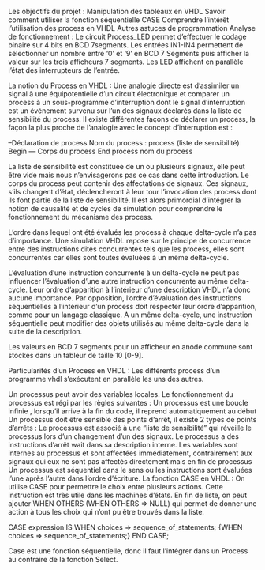 Les objectifs du projet :
Manipulation des tableaux en VHDL
Savoir comment utiliser la fonction séquentielle CASE
Comprendre l’intérêt l’utilisation des process en VHDL
Autres astuces de programmation
Analyse de fonctionnement :
Le circuit Process_LED permet d’effectuer le codage binaire sur 4 bits en BCD 7segments. Les entrées IN1-IN4 permettent de sélectionner un nombre entre ‘0’ et ‘9’ en BCD 7 Segments puis afficher la valeur sur les trois afficheurs 7 segments. Les LED affichent en parallèle l’état des interrupteurs de l’entrée.

La notion du Process en VHDL :
Une analogie directe est d’assimiler un signal à une équipotentielle d’un circuit électronique et comparer un process à un sous-programme d’interruption dont le signal d’interruption est un événement survenu sur l’un des signaux déclarés dans la liste de sensibilité du process. Il existe différentes façons de déclarer un process, la façon la plus proche de l’analogie avec le concept d’interruption est :

–Déclaration de process
Nom du process : process (liste de sensibilité)
Begin
— Corps du process
End process nom du process

La liste de sensibilité est constituée de un ou plusieurs signaux, elle peut être vide mais nous n’envisagerons pas ce cas dans cette introduction. Le corps du process peut contenir des affectations de signaux. Ces signaux, s’ils changent d’état, déclencheront à leur tour l’invocation des process dont ils font partie de la liste de sensibilité. Il est alors primordial d’intégrer la notion de causalité et de cycles de simulation pour comprendre le fonctionnement du mécanisme des process.

L’ordre dans lequel ont été évalués les process à chaque delta-cycle n’a pas d’importance. Une simulation VHDL repose sur le principe de concurrence entre des instructions dites concurrentes tels que les process, elles sont concurrentes car elles sont toutes évaluées à un même delta-cycle.

L’évaluation d’une instruction concurrente à un delta-cycle ne peut pas influencer l’évaluation d’une autre instruction concurrente au même delta-cycle. Leur ordre d’apparition à l’intérieur d’une description VHDL n’a donc aucune importance. Par opposition, l’ordre d’évaluation des instructions séquentielles à l’intérieur d’un process doit respecter leur ordre d’apparition, comme pour un langage classique. A un même delta-cycle, une instruction séquentielle peut modifier des objets utilisés au même delta-cycle dans la suite de la description.

Les valeurs en BCD 7 segments pour un afficheur en anode commune sont stockes dans un tableur de taille 10 [0-9].

Particularités d’un Process en VHDL :
Les différents process d’un programme vhdl s’exécutent en parallèle les uns des autres.

Un processus peut avoir des variables locales. Le fonctionnement du processus est régi par les règles suivantes :
Un processus est une boucle infinie , lorsqu’il arrive à la fin du code, il reprend automatiquement au début
Un processus doit être sensible des points d’arrêt, il existe 2 types de points d’arrêts :
Le processus est associé à une “liste de sensibilité” qui réveille le processus lors d’un changement d’un des signaux.
Le processus a des instructions d’arrêt wait dans sa description interne.
Les variables sont internes au processus et sont affectées immédiatement, contrairement aux signaux qui eux ne sont pas affectés directement mais en fin de processus
Un processus est séquentiel dans le sens ou les instructions sont évaluées l’une après l’autre dans l’ordre d’écriture.
 La fonction CASE en VHDL :
On utilise CASE pour permettre le choix entre plusieurs actions. Cette instruction est très utile dans les machines d’états. En fin de liste, on peut ajouter WHEN OTHERS (WHEN OTHERS => NULL) qui permet de donner une action à tous les choix qui n’ont pu être trouvés dans la liste.

CASE expression IS
WHEN choices => sequence_of_statements;
{WHEN choices => sequence_of_statements;}
END CASE;

Case est une fonction séquentielle, donc il faut l’intégrer dans un Process au contraire de la fonction Select.
